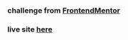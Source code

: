 ### challenge from [FrontendMentor](https://www.frontendmentor.io/challenges/interactive-rating-component-koxpeBUmI)
### live site [here](https://mgksp.github.io/rating_component/)
